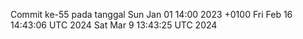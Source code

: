 Commit ke-55 pada tanggal Sun Jan 01 14:00 2023 +0100
Fri Feb 16 14:43:06 UTC 2024
Sat Mar  9 13:43:25 UTC 2024
